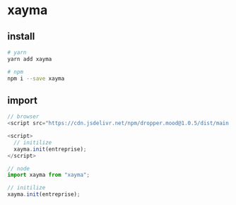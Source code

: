 # xayma

## install

```bash
# yarn
yarn add xayma

# npm
npm i --save xayma
```

## import

```javascript
// browser
<script src="https://cdn.jsdelivr.net/npm/dropper.mood@1.0.5/dist/main.js"></script>

<script>
  // initilize
  xayma.init(entreprise);
</script>
```

```javascript
// node
import xayma from "xayma";

// initilize
xayma.init(entreprise);
```

